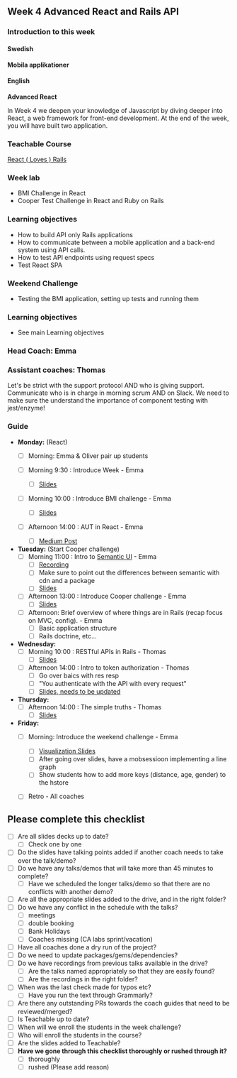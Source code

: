 ## Week 4 Advanced React and Rails API
### Introduction to this week

#### Swedish
**Mobila applikationer**

#### English
**Advanced React**

In Week 4 we deepen your knowledge of Javascript by diving deeper into React, a web framework for front-end development. At the end of the week, you will have built two application.

### Teachable Course
[React ( Loves  ) Rails](https://learn.craftacademy.co/admin/courses/676568/information)

### Week lab
* BMI Challenge in React
* Cooper Test Challenge in React and Ruby on Rails

### Learning objectives
* How to build API only Rails applications
* How to communicate between a mobile application and a back-end system using API calls.
* How to test API endpoints using request specs
* Test React SPA


### Weekend Challenge
* Testing the BMI application, setting up tests and running them

### Learning objectives
* See main Learning objectives

### Head Coach: Emma 
### Assistant coaches: Thomas
Let's be strict with the support protocol AND who is giving support. Communicate who is in charge in morning scrum AND on Slack. We need to make sure the understand the importance of component testing with jest/enzyme!

### Guide
- **Monday:** (React)
  - [ ] Morning: Emma & Oliver pair up students
  
  - [ ] Morning 9:30 : Introduce Week - Emma 
    - [ ] [Slides](https://docs.google.com/presentation/d/1Ler_SbU3Kn_DE7h2iVwxFMPgUYV5xUTt0Xr2n4KNpiQ/edit#slide=id.g35f391192_00)
    
  - [ ] Morning 10:00 : Introduce BMI challenge - Emma 
    - [ ] [Slides](https://docs.google.com/presentation/d/11X96OmpHlBfz1hAADZbIc8izBfu6ty7h5tO-RA6Avs4/edit#slide=id.g4b12024eb7_0_21)
    
  - [ ] Afternoon 14:00 : AUT in React - Emma
    - [ ] [Medium Post](https://medium.com/craft-academy/outside-in-testing-in-react-bfb058ee4b7c)

- **Tuesday:** (Start Cooper challenge) 
  - [ ] Morning 11:00 : Intro to [Semantic UI](https://react.semantic-ui.com/) - Emma
    - [ ] [Recording](https://drive.google.com/file/d/1ICLssPacleAmwbXn5itYJ-P5HCWbdkjt/view?usp=sharing)
    - [ ] Make sure to point out the differences between semantic with cdn and a package
    - [ ] [Slides](https://docs.google.com/presentation/d/11zgj6X8V9Q9Ax_YkMTvu_zcntBKoS3On6JXPzhaTqaQ/edit#slide=id.g4b12024eb7_0_21)
  
  - [ ] Afternoon 13:00 : Introduce Cooper challenge - Emma 
    - [ ] [Slides](https://docs.google.com/presentation/d/1Ler_SbU3Kn_DE7h2iVwxFMPgUYV5xUTt0Xr2n4KNpiQ/edit#slide=id.g35f391192_00)
    
  - [ ] Afternoon: Brief overview of where things are in Rails (recap focus on MVC, config). - Emma
    - [ ] Basic application structure
    - [ ] Rails doctrine, etc...  

- **Wednesday:**  
  - [ ] Morning 10:00 : RESTful APIs in Rails - Thomas 
    - [ ] [Slides](https://docs.google.com/presentation/d/1_d3WO8AP1jg1G0xJCOL8J4IPJ8cLZzHwrcrfp0TL7-M/edit)
    
  - [ ] Afternoon 14:00 : Intro to token authorization - Thomas
    - [ ] Go over baics with res resp
    - [ ] "You authenticate with the API with every request"
    - [ ] [Slides, needs to be updated](https://docs.google.com/presentation/d/1loqHoN9zTkCXisi5PQjfNxL9oCl7_hJpOPLAgH0hCFE/edit#slide=id.p6)

- **Thursday:**  
  - [ ] Afternoon 14:00 : The simple truths - Thomas 
    - [ ] [Slides](https://docs.google.com/presentation/d/1kvzG_b3zoQ6grCMuPiT59_wMikSWd1qgarVK8qUuSFc/edit#slide=id.g497fb264d8_0_0)

- **Friday:**
  - [ ] Morning: Introduce the weekend challenge - Emma 
    - [ ] [Visualization Slides](https://docs.google.com/presentation/d/1JarRziyTnxskxflOJIx0yTrOHriLgT-xp80lAN15uis/edit#slide=id.g5266187cf7_0_3)
    - [ ] After going over slides, have a mobsessioon implementing a line graph
    - [ ] Show students how to add more keys (distance, age, gender) to the hstore

  - [ ] Retro - All coaches

  
## Please complete this checklist
 - [ ] Are all slides decks up to date?
   - [ ] Check one by one
 - [ ] Do the slides have talking points added if another coach needs to take over the talk/demo?
 - [ ] Do we have any talks/demos that will take more than 45 minutes to complete?
	 - [ ] Have we scheduled the longer talks/demo so that there are no conflicts with another demo?
 - [ ] Are all the appropriate slides added to the drive, and in the right folder?
 - [ ] Do we have any conflict in the schedule with the talks?
	 - [ ] meetings
	 - [ ] double booking
	 - [ ] Bank Holidays
   - [ ] Coaches missing (CA labs sprint/vacation)
- [ ] Have all coaches done a dry run of the project?
- [ ] Do we need to update packages/gems/dependencies?
- [ ] Do we have recordings from previous talks available in the drive?
	- [ ] Are the talks named appropriately so that they are easily found? 
	- [ ] Are the recordings in the right folder?
- [ ] When was the last check made for typos etc?
	- [ ] Have you run the text through Grammarly?
- [ ] Are there any outstanding PRs towards the coach guides that need to be reviewed/merged?
- [ ] Is Teachable up to date?
- [ ] When will we enroll the students in the week challenge?
- [ ] Who will enroll the students in the course?
- [ ] Are the slides added to Teachable?
- [ ] **Have we gone through this checklist thoroughly or rushed through it?**
    - [ ] thoroughly
    - [ ] rushed (Please add reason)
